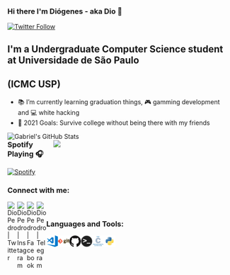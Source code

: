 ### Hi there I'm Diógenes - aka Dio 👋 

[![Twitter Follow](https://img.shields.io/twitter/follow/06_dionisio?color=1DA1F2&logo=twitter&style=for-the-badge)](https://twitter.com/intent/follow?original_referer=https%3A%2F%2Fgithub.com%2FcodeSTACKr&screen_name=06_dionisio)

## I'm a Undergraduate Computer Science student at Universidade de São Paulo 
## (ICMC USP)

 - 📚️ I’m currently learning graduation things, 🎮️ gamming development and 💻️ white hacking
 - 🥅 2021 Goals: Survive college without being there with my friends

<a href="https://github.com/DioPedro/DioPedro">
<img width="400" height="auto" align="left" src="https://github-readme-stats.vercel.app/api?username=DioPedro&show_icons=true&count_private=true&include_all_commits=true&title_color=ffffff&text_color=c9cacc&icon_color=2bbc8a&bg_color=1d1f21" alt="Gabriel's GitHub Stats" width="400px"/>
</a>
<a href="https://github.com/DioPedro/DioPedro">
  <img width="400" height="auto" align="right" src="https://github-readme-stats.vercel.app/api/top-langs/?username=DioPedro&langs_count=10&layout=compact&title_color=ffffff&text_color=c9cacc&icon_color=2bbc8a&bg_color=1d1f21" width="400px"/>
</a>

### Spotify Playing 🎧

[![Spotify](https://github-spotify.d10g3n3s.vercel.app/api/spotify)](https://open.spotify.com/user/22ecyqep7s6sce4dmw6qaiblq)

### Connect with me:

[<img align = "left" alt = "DioPedro | Twitter" width = "22px" src = "https://cdn.jsdelivr.net/npm/simple-icons@v3/icons/twitter.svg" />][twitter]
[<img align = "left" alt = "DioPedro | Instagram" width = "22px" src = "https://cdn.jsdelivr.net/npm/simple-icons@v3/icons/instagram.svg" />][instagram]
[<img align = "left" alt = "DioPedro | Facebook" width = "22px" src = "https://cdn.jsdelivr.net/npm/simple-icons@v3/icons/facebook.svg" />][facebook]
[<img align = "left" alt = "DioPedro | Telegram" width = "22px" src = "https://cdn.jsdelivr.net/npm/simple-icons@v3/icons/telegram.svg" />][telegram]

<br />

### Languages and Tools:

<img align="left" alt="Visual Studio Code" width="26px" src="https://raw.githubusercontent.com/github/explore/80688e429a7d4ef2fca1e82350fe8e3517d3494d/topics/visual-studio-code/visual-studio-code.png" />
<img align="left" alt="Git" width="26px" src="https://raw.githubusercontent.com/github/explore/80688e429a7d4ef2fca1e82350fe8e3517d3494d/topics/git/git.png" />
<img align="left" alt="GitHub" width="26px" src="https://raw.githubusercontent.com/github/explore/78df643247d429f6cc873026c0622819ad797942/topics/github/github.png" />
<img align="left" alt="Terminal" width="26px" src="https://raw.githubusercontent.com/github/explore/80688e429a7d4ef2fca1e82350fe8e3517d3494d/topics/terminal/terminal.png" />
<img align ="left" alt="C" width="26px" src="https://raw.githubusercontent.com/github/explore/78df643247d429f6cc873026c0622819ad797942/topics/c/c.png" />
<img align ="left" alt="Python" width="26px" src="https://raw.githubusercontent.com/github/explore/78df643247d429f6cc873026c0622819ad797942/topics/python/python.png" />

<br />
<br />

[twitter]: https://twitter.com/06_dionisio
[instagram]: https://www.instagram.com/diogenespedro06/
[facebook]: https://www.facebook.com/diogenes.silvapedro
[telegram]: https://t.me/DioPedroo
